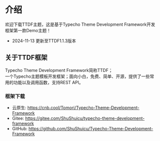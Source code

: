# 介绍
欢迎下载TTDF主题，这是基于Typecho Theme Development Framework开发框架第一款Demo主题！

- 2024-11-13 更新至TTDF1.1.3版本

## 关于TTDF框架
Typecho Theme Development Framework简称TTDF；  
一个Typecho主题模板开发框架；面向小白，免费、简单、开源，提供了一些常用的功能以及调用函数，支持REST API。

### 框架下载
 - 云原生: https://cnb.cool/Tomori/Typecho-Theme-Development-Framework
 - Gitee: https://gitee.com/ShuShuicu/typecho-theme-development-framework
 - GitHub: https://github.com/ShuShuicu/Typecho-Theme-Development-Framework